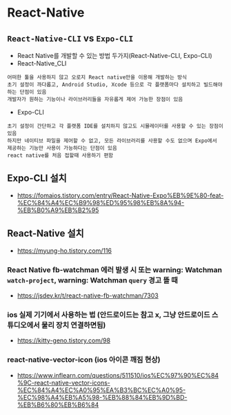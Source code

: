 # React-Native

## ```React-Native-CLI```   vs   ```Expo-CLI```
- React Native를 개발할 수 있는 방법 두가지(React-Native-CLI, Expo-CLI)
- React-Native_CLI
```
어떠한 툴을 사용하지 않고 오로지 React native만을 이용해 개발하는 방식
초기 설정이 까다롭고, Android Studio, Xcode 등으로 각 플랫폼마다 설치하고 빌드해야 하는 단점이 있음
개발자가 원하는 기능이나 라이브러리들을 자유롭게 제어 가능한 장점이 있음
```
- Expo-CLI
```
초기 설정이 간단하고 각 플랫폼 IDE를 설치하지 않고도 시뮬레이터를 사용할 수 있는 장점이 있음
하지만 네이티브 파일을 제어할 수 없고, 모든 라이브러리를 사용할 수도 없으며 Expo에서 제공하는 기능만 사용이 가능하다는 단점이 있음
react native를 처음 접할때 사용하기 편함
```

## Expo-CLI 설치
- https://fomaios.tistory.com/entry/React-Native-Expo%EB%9E%80-feat-%EC%84%A4%EC%B9%98%ED%95%98%EB%8A%94-%EB%B0%A9%EB%B2%95

## React-Native 설치
- https://myung-ho.tistory.com/116

### React Native fb-watchman 에러 발생 시 또는 warning: Watchman `watch-project`, warning: Watchman `query` 경고 뜰 때
- https://jsdev.kr/t/react-native-fb-watchman/7303

### ios 실제 기기에서 사용하는 법 (안드로이드는 참고 x, 그냥 안드로이드 스튜디오에서 물리 장치 연결하면됨)
- https://kitty-geno.tistory.com/98

### react-native-vector-icon (ios 아이콘 깨짐 현상)
- https://www.inflearn.com/questions/511510/ios%EC%97%90%EC%84%9C-react-native-vector-icons-%EC%84%A4%EC%A0%95%EA%B3%BC%EC%A0%95-%EC%98%A4%EB%A5%98-%EB%88%84%EB%9D%BD-%EB%B6%80%EB%B6%84
